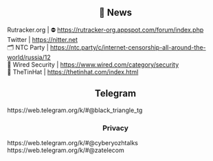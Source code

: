 <h2 align="center">📰 News</h2>

Rutracker.org | ⛔‍ https://rutracker-org.appspot.com/forum/index.php
<br>
Twitter | https://nitter.net
<br>
🗂 NTC Party | https://ntc.party/c/internet-censorship-all-around-the-world/russia/12
<br>
📰 Wired Security | https://www.wired.com/category/security
<br>
📰 TheTinHat | https://thetinhat.com/index.html

<h2 align="center"> Telegram</h2>
https://web.telegram.org/k/#@black_triangle_tg
<br>

<h3 align="center"> Privacy</h3>
https://web.telegram.org/k/#@cyberyozhtalks
<br>
https://web.telegram.org/k/#@zatelecom
